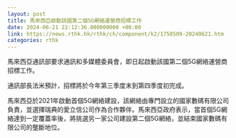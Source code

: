 ```yaml
---
layout: post
title: 馬來西亞啟動該國第二個5G網絡運營商招標工作
date: 2024-06-21 22:12:36.000000000 +08:00
link: https://news.rthk.hk/rthk/ch/component/k2/1758509-20240621.htm
categories: rthk
---
```


馬來西亞通訊部要求通訊和多媒體委員會，即日起啟動該國第二個5G網絡運營商招標工作。
 
通訊部長法米預計，招標將於今年第三季度末到第四季度初完成。 

馬來西亞於2021年啟動首個5G網絡建設，該網絡由專門設立的國家數碼有限公司負責，並選擇瑞典的愛立信公司作為合作夥伴。馬來西亞政府表示，當首個5G網絡達到一定覆蓋率後，將挑選另一家公司建設第二個5G網絡，並結束國家數碼有限公司的壟斷地位。
